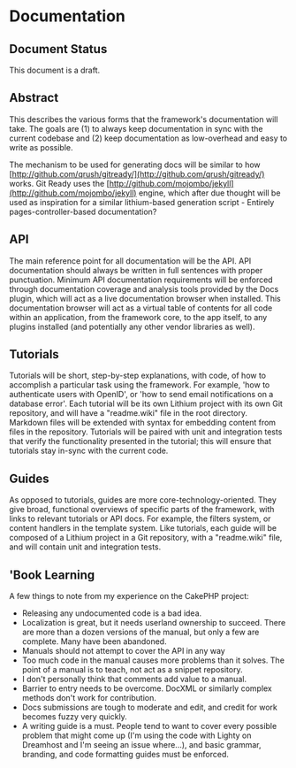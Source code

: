 # Documentation

## Document Status

This document is a draft.

## Abstract

This describes the various forms that the framework's documentation will take.  The goals are (1) to always keep documentation in sync with the current codebase and (2) keep documentation as low-overhead and easy to write as possible.

The mechanism to be used for generating docs will be similar to how [http://github.com/qrush/gitready/](http://github.com/qrush/gitready/) works. Git Ready uses the [http://github.com/mojombo/jekyll](http://github.com/mojombo/jekyll) engine, which after due thought will be used as inspiration for a similar lithium-based generation script - Entirely pages-controller-based documentation?

## API

The main reference point for all documentation will be the API.  API documentation should always be written in full sentences with proper punctuation.  Minimum API documentation requirements will be enforced through documentation coverage and analysis tools provided by the Docs plugin, which will act as a live documentation browser when installed.  This documentation browser will act as a virtual table of contents for all code within an application, from the framework core, to the app itself, to any plugins installed (and potentially any other vendor libraries as well).

## Tutorials

Tutorials will be short, step-by-step explanations, with code, of how to accomplish a particular task using the framework.  For example, 'how to authenticate users with OpenID', or 'how to send email notifications on a database error'.  Each tutorial will be its own Lithium project with its own Git repository, and will have a "readme.wiki" file in the root directory. Markdown files will be extended with syntax for embedding content from files in the repository. Tutorials will be paired with unit and integration tests that verify the functionality presented in the tutorial; this will ensure that tutorials stay in-sync with the current code.

## Guides

As opposed to tutorials, guides are more core-technology-oriented.  They give broad, functional overviews of specific parts of the framework, with links to relevant tutorials or API docs.  For example, the filters system, or content handlers in the template system. Like tutorials, each guide will be composed of a Lithium project in a Git repository, with a "readme.wiki" file, and will contain unit and integration tests.

## 'Book Learning

A few things to note from my experience on the CakePHP project:

* Releasing any undocumented code is a bad idea.
* Localization is great, but it needs userland ownership to succeed. There are more than a dozen versions of the manual, but only a few are complete. Many have been abandoned.
* Manuals should not attempt to cover the API in any way
* Too much code in the manual causes more problems than it solves. The point of a manual is to teach, not act as a snippet repository.
* I don't personally think that comments add value to a manual.
* Barrier to entry needs to be overcome. DocXML or similarly complex methods don't work for contribution.
* Docs submissions are tough to moderate and edit, and credit for work becomes fuzzy very quickly.
* A writing guide is a must. People tend to want to cover every possible problem that might come up (I'm using the code with Lighty on Dreamhost and I'm seeing an issue where...), and basic grammar, branding, and code formatting guides must be enforced.
